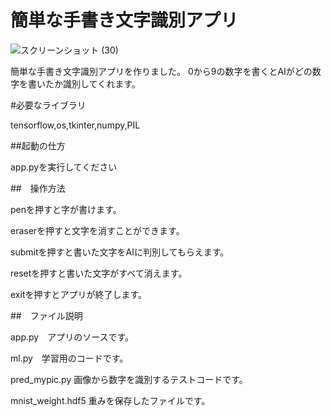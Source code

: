 # 簡単な手書き文字識別アプリ

![スクリーンショット (30)](https://user-images.githubusercontent.com/104160005/226058503-6375408f-abe2-421f-b554-70e50192bca3.png)

簡単な手書き文字識別アプリを作りました。
0から9の数字を書くとAIがどの数字を書いたか識別してくれます。

#必要なライブラリ

tensorflow,os,tkinter,numpy,PIL

##起動の仕方

app.pyを実行してください

##　操作方法

penを押すと字が書けます。

eraserを押すと文字を消すことができます。

submitを押すと書いた文字をAIに判別してもらえます。

resetを押すと書いた文字がすべて消えます。

exitを押すとアプリが終了します。

##　ファイル説明

app.py　アプリのソースです。

ml.py　学習用のコードです。

pred_mypic.py 画像から数字を識別するテストコードです。

mnist_weight.hdf5 重みを保存したファイルです。


